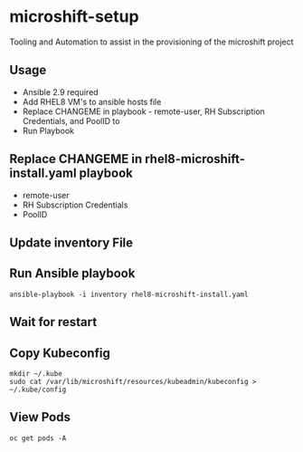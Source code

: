 # microshift-setup
Tooling and Automation to assist in the provisioning of the microshift project

## Usage
- Ansible 2.9 required
- Add RHEL8 VM's to ansible hosts file
- Replace CHANGEME in playbook - remote-user, RH Subscription Credentials, and PoolID to
- Run Playbook

## Replace CHANGEME in rhel8-microshift-install.yaml playbook 
- remote-user 
- RH Subscription Credentials
- PoolID

## Update inventory File

## Run Ansible playbook
```
ansible-playbook -i inventory rhel8-microshift-install.yaml
```
## Wait for restart 

## Copy Kubeconfig 
```
mkdir ~/.kube
sudo cat /var/lib/microshift/resources/kubeadmin/kubeconfig > ~/.kube/config
```

## View Pods 
```
oc get pods -A
```

